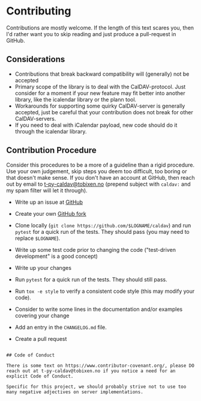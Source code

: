 # Contributing

Contributions are mostly welcome.  If the length of this text scares you, then I'd rather want you to skip reading and just produce a pull-request in GitHub.

## Considerations

* Contributions that break backward compatibility will (generally) not be accepted
* Primary scope of the library is to deal with the CalDAV-protocol.  Just consider for a moment if your new feature may fit better into another library, like the icalendar library or the plann tool.
* Workarounds for supporting some quirky CalDAV-server is generally accepted, just be careful that your contribution does not break for other CalDAV-servers.
* If you need to deal with iCalendar payload, new code should do it through the icalendar library.

## Contribution Procedure

Consider this procedures to be a more of a guideline than a rigid procedure.  Use your own judgement, skip steps you deem too difficult, too boring or that doesn't make sense.  If you don't have an account at GitHub, then reach out by email to t-py-caldav@tobixen.no (prepend subject with `caldav:` and my spam filter will let it through).

* Write up an issue at [GitHub](https://github.com/python-caldav/caldav/issues/new)

* Create your own [GitHub fork](https://github.com/python-caldav/caldav/fork)

* Clone locally (`git clone https://github.com/$LOGNAME/caldav`) and run `pytest` for a quick run of the tests.  They should pass (you may need to replace `$LOGNAME`).

* Write up some test code prior to changing the code ("test-driven development" is a good concept)

* Write up your changes

* Run `pytest` for a quick run of the tests.  They should still pass.

* Run `tox -e style` to verify a consistent code style (this may modify your code).

* Consider to write some lines in the documentation and/or examples covering your change

* Add an entry in the `CHANGELOG.md` file.

* Create a pull request
```

## Code of Conduct

There is some text on https://www.contributor-covenant.org/, please DO reach out at t-py-caldav@tobixen.no if you notice a need for an explicit Code of Conduct.

Specific for this project, we should probably strive not to use too many negative adjectives on server implementations.
